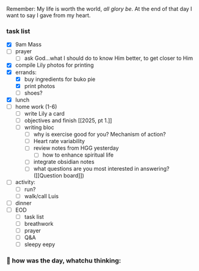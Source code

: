 
Remember:
	My life is worth the world, *all glory be*.
	At the end of that day I want to say I gave from my heart.
### task list
- [x] 9am Mass
- [ ] prayer
	- [ ] ask God...what I should do to know Him better, to get closer to Him
- [x] compile Lily photos for printing
- [x] errands:
	- [x] buy ingredients for buko pie
	- [x] print photos
	- [ ] shoes?
- [x] lunch
- [ ] home work (1-6)
	- [ ] write Lily a card
	- [ ] objectives and finish [[2025, pt 1.]]
	- [ ] writing bloc
		- [ ] why is exercise good for you? Mechanism of action?
		- [ ] Heart rate variability
		- [ ] review notes from HGG yesterday
			- [ ] how to enhance spiritual life
		- [ ] integrate obsidian notes
		- [ ] what questions are you most interested in answering? ([[Question board]])
- [ ] activity:
	- [ ] run?
	- [ ] walk/call Luis
- [ ] dinner
- [ ] EOD
	- [ ] task list
	- [ ] breathwork
	- [ ] prayer
	- [ ] Q&A
	- [ ] sleepy eepy
### 📝 how was the day, whatchu thinking:

